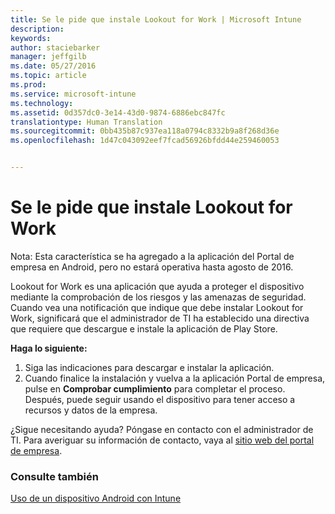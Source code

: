 ```yaml
---
title: Se le pide que instale Lookout for Work | Microsoft Intune
description: 
keywords: 
author: staciebarker
manager: jeffgilb
ms.date: 05/27/2016
ms.topic: article
ms.prod: 
ms.service: microsoft-intune
ms.technology: 
ms.assetid: 0d357dc0-3e14-43d0-9874-6886ebc847fc
translationtype: Human Translation
ms.sourcegitcommit: 0bb435b87c937ea118a0794c8332b9a8f268d36e
ms.openlocfilehash: 1d47c043092eef7fcad56926bfdd44e259460053


---
```


# Se le pide que instale Lookout for Work
Nota: Esta característica se ha agregado a la aplicación del Portal de empresa en Android, pero no estará operativa hasta agosto de 2016. 

Lookout for Work es una aplicación que ayuda a proteger el dispositivo mediante la comprobación de los riesgos y las amenazas de seguridad. Cuando vea una notificación que indique que debe instalar Lookout for Work, significará que el administrador de TI ha establecido una directiva que requiere que descargue e instale la aplicación de Play Store.

**Haga lo siguiente:**

1.  Siga las indicaciones para descargar e instalar la aplicación. 
2.  Cuando finalice la instalación y vuelva a la aplicación Portal de empresa, pulse en **Comprobar cumplimiento** para completar el proceso. Después, puede seguir usando el dispositivo para tener acceso a recursos y datos de la empresa.

¿Sigue necesitando ayuda? Póngase en contacto con el administrador de TI. Para averiguar su información de contacto, vaya al [sitio web del portal de empresa](http://portal.manage.microsoft.com).

### Consulte también
[Uso de un dispositivo Android con Intune](using-your-android-device-with-intune.md)



<!--HONumber=Jun16_HO4-->


